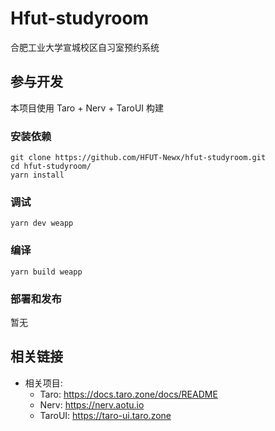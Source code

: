 # Hfut-studyroom

合肥工业大学宣城校区自习室预约系统

## 参与开发

本项目使用 Taro + Nerv + TaroUI 构建

### 安装依赖
```shell
git clone https://github.com/HFUT-Newx/hfut-studyroom.git
cd hfut-studyroom/
yarn install
```

### 调试
```shell
yarn dev weapp
```

### 编译

```shell
yarn build weapp
```

### 部署和发布

暂无

## 相关链接

- 相关项目:
  - Taro: https://docs.taro.zone/docs/README
  - Nerv: https://nerv.aotu.io
  - TaroUI: https://taro-ui.taro.zone

